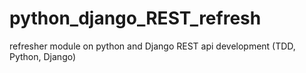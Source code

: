 # python_django_REST_refresh
refresher module on python and Django REST api development (TDD, Python, Django)
